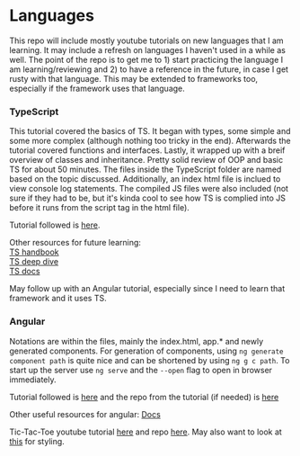 # Languages

This repo will include mostly youtube tutorials on new languages that I am learning. It may include a refresh on languages I haven't used in a while as well. The point of the repo is to get me to 1) start practicing the language I am learning/reviewing and 2) to have a reference in the future, in case I get rusty with that language. This may be extended to frameworks too, especially if the framework uses that language.

### TypeScript
This tutorial covered the basics of TS. It began with types, some simple and some more complex (although nothing too tricky in the end). Afterwards the tutorial covered functions and interfaces. Lastly, it wrapped up with a breif overview of classes and inheritance. Pretty solid review of OOP and basic TS for about 50 minutes. The files inside the TypeScript folder are named based on the topic discussed. Additionally, an index html file is inclued to view console log statements. The compiled JS files were also included (not sure if they had to be, but it's kinda cool to see how TS is complied into JS before it runs from the script tag in the html file).

Tutorial followed is [here](https://www.youtube.com/watch?v=rAy_3SIqT-E&ab_channel=TraversyMedia).

Other resources for future learning: <br>
[TS handbook](https://www.typescriptlang.org/docs/handbook/intro.html) <br>
[TS deep dive](https://basarat.gitbook.io/typescript/) <br>
[TS docs](https://www.typescriptlang.org/docs) <br>

May follow up with an Angular tutorial, especially since I need to learn that framework and it uses TS.

### Angular
Notations are within the files, mainly the index.html, app.* and newly generated components. For generation of components, using ```ng generate component path``` is quite nice and can be shortened by using ```ng g c path```. To start up the server use ```ng serve``` and the ```--open``` flag to open in browser immediately.

Tutorial followed is [here](https://www.youtube.com/watch?v=Fdf5aTYRW0E&ab_channel=TraversyMedia) and the repo from the tutorial (if needed) is [here](https://github.com/bradtraversy/angular-crash-todolist)

Other useful resources for angular:
[Docs](https://angular.io/)

Tic-Tac-Toe youtube tutorial [here](https://www.youtube.com/watch?v=G0bBLvWXBvc&ab_channel=Fireship) and repo [here](https://github.com/fireship-io/angular-tic-tac-toe). May also want to look at [this](https://akveo.github.io/nebular/) for styling.
